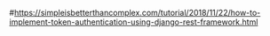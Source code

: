 
#https://simpleisbetterthancomplex.com/tutorial/2018/11/22/how-to-implement-token-authentication-using-django-rest-framework.html